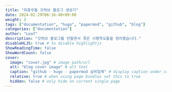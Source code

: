 ```yaml
---
title: "좌충우돌 깃허브 블로그 생성기"
date: 2024-02-29T06:16:48+09:00
weight: 3
tags: ["documentation", "hugo", "papermod", "github", "blog"]
categories: ["documentation"]
author: "Leaf"
description: "깃허브 블로그를 만들면서 겪은 시행착오들을 정리했습니다."
disableHLJS: true # to disable highlightjs
ShowReadingTime: false
ShowWordCount: false
cover:
  image: "cover.jpg" # image path/url
  alt: "blog cover image" # alt text
  caption: "github - hugo - papermod 삼위일체" # display caption under cover
  relative: true # when using page bundles set this to true
  hidden: false # only hide on current single page
---
```

